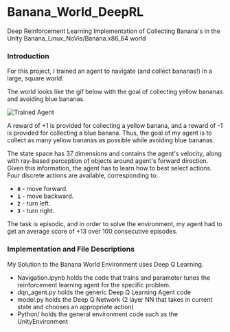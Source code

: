 [//]: # (Image References)

[image1]: https://user-images.githubusercontent.com/10624937/42135619-d90f2f28-7d12-11e8-8823-82b970a54d7e.gif "Trained Agent"

# Banana_World_DeepRL
Deep Reinforcement Learning Implementation of Collecting Banana's in the Unity Banana_Linux_NoVis/Banana.x86_64 world

### Introduction

For this project, I trained an agent to navigate (and collect bananas!) in a large, square world.  

The world looks like the gif below with the goal of collecting yellow bananas and avoiding blue bananas.

![Trained Agent][image1]

A reward of +1 is provided for collecting a yellow banana, and a reward of -1 is provided for collecting a blue banana.  Thus, the goal of my agent is to collect as many yellow bananas as possible while avoiding blue bananas.  

The state space has 37 dimensions and contains the agent's velocity, along with ray-based perception of objects around agent's forward direction.  Given this information, the agent has to learn how to best select actions.  Four discrete actions are available, corresponding to:
- **`0`** - move forward.
- **`1`** - move backward.
- **`2`** - turn left.
- **`3`** - turn right.

The task is episodic, and in order to solve the environment, my agent had to get an average score of +13 over 100 consecutive episodes.

### Implementation and File Descriptions

My Solution to the Banana World Environment uses Deep Q Learning. 

- Navigation.ipynb holds the code that trains and parameter tunes the reinforcement learning agent for the specific problem.
- dqn_agent.py holds the generic Deep Q Learning Agent code
- model.py holds the Deep Q Network (2 layer NN that takes in current state and chooses an appropriate action)
- Python/ holds the general environment code such as the UnityEnvironment

